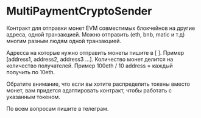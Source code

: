 # MultiPaymentCryptoSender
Контракт для отправки монет  EVM совместимых блокчейнов на другие адреса, одной транзакцией. Можно отправить (eth, bnb, matic и т.д) многим разным людям одной транзакцией.

Адресса на которые нужно отправить монеты пишите в [ ]. Пример [address1, address2, address3 ...]. 
Количество монет делится на количество получателей. Пример 100eth / 10 address = каждый получить по 10eth.

Обратите внимание, что если вы хотите распределить токены вместо монет, вам придется адаптировать контракт, чтобы работать с указанным токеном.

По всем вопросам пишите в телеграм. 
